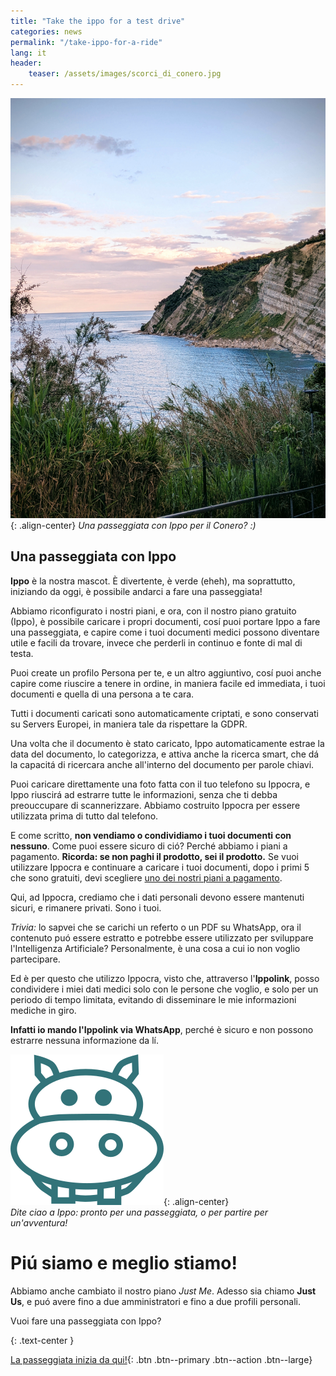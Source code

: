 ```yaml
---
title: "Take the ippo for a test drive"
categories: news
permalink: "/take-ippo-for-a-ride"
lang: it
header:
    teaser: /assets/images/scorci_di_conero.jpg
---
```




![image-center](/assets/images/scorci_di_conero.jpg){: .align-center}
*Una passeggiata con Ippo per il Conero? :)*

## Una passeggiata con Ippo

**Ippo** è la nostra mascot. È divertente, è verde (eheh), ma soprattutto, iniziando da oggi, è possibile
andarci a fare una passeggiata!

Abbiamo riconfigurato i nostri piani, e ora, con il nostro piano gratuito (Ippo), è possibile caricare i propri documenti, 
cosí puoi portare Ippo a fare una passeggiata, e capire come i tuoi documenti medici possono diventare utile e facili da trovare, invece che perderli in continuo e fonte di mal di testa.

Puoi create un profilo Persona per te, e un altro aggiuntivo, cosí puoi anche capire come riuscire a tenere in ordine,
in maniera facile ed immediata, i tuoi documenti e quella di una persona a te cara.

Tutti i documenti caricati sono automaticamente criptati, e sono conservati su Servers Europei, in maniera tale 
da rispettare la GDPR.

Una volta che il documento è stato caricato, Ippo automaticamente estrae la data del documento, lo categorizza, e 
attiva anche la ricerca smart, che dá la capacitá di ricercara anche all'interno del documento per parole chiavi.

Puoi caricare direttamente una foto fatta con il tuo telefono su Ippocra, e  Ippo riuscirá ad estrarre tutte le 
informazioni, senza che ti debba preouccupare di scannerizzare. Abbiamo costruito Ippocra per essere utilizzata 
prima di tutto dal telefono.

E come scritto, **non vendiamo o condividiamo i tuoi documenti con nessuno**. Come puoi essere sicuro di ció? 
Perché abbiamo i piani a pagamento. **Ricorda: se non paghi il prodotto, sei il prodotto.** Se vuoi 
utilizzare Ippocra e continuare a caricare i tuoi documenti, dopo i primi 5 che sono gratuiti, devi scegliere
[uno dei nostri piani a pagamento](https:ippocra.com/en/pricing).

Qui, ad Ippocra, crediamo che i dati personali devono essere mantenuti sicuri, e rimanere privati. Sono i tuoi.

*Trivia:* lo sapvei che se carichi un referto o un PDF su WhatsApp, ora il contenuto puó essere estratto e 
potrebbe essere utilizzato per sviluppare l'Intelligenza Artificiale? Personalmente, è una cosa a cui io non 
voglio partecipare.

Ed è per questo che utilizzo Ippocra, visto che, attraverso l'**Ippolink**, posso condividere i miei dati medici
solo con le persone che voglio, e solo per un periodo di tempo limitata, evitando di disseminare 
le mie informazioni mediche in giro.

**Infatti io mando l'Ippolink via WhatsApp**, perché è sicuro e non possono estrarre nessuna informazione 
da lí.

![image-center](/assets/images/ippo-outline-green.png){: .align-center}
<br/>
*Dite ciao a Ippo: pronto per una passeggiata, o per partire per un'avventura!*

# Piú siamo e meglio stiamo!

Abbiamo anche cambiato il nostro piano *Just Me*. Adesso sia chiamo **Just Us**, e puó avere fino a due 
amministratori e fino a due profili personali.

Vuoi fare una passeggiata con Ippo?

{: .text-center }

[La passeggiata inizia da qui!](https://app.ippocra.com/register){: .btn .btn--primary .btn--action .btn--large}
